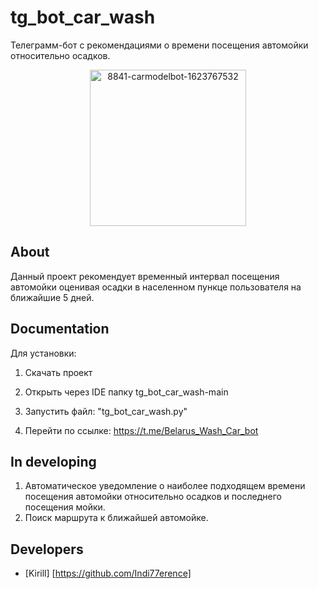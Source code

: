 # tg_bot_car_wash
Телеграмм-бот с рекомендациями о времени посещения автомойки относительно осадков.

<p align="center">
      <img src="https://i.ibb.co/MsSKh0Y/8841-carmodelbot-1623767532.jpg" alt="8841-carmodelbot-1623767532" border="0" width="250">
</p>

## About

Данный проект рекомендует временный интервал посещения автомойки оценивая осадки в населенном пункце пользователя на ближайшие 5 дней.


## Documentation

Для установки:

1. Скачать проект

2. Открыть через IDE папку tg_bot_car_wash-main

5. Запустить файл: "tg_bot_car_wash.py"

6. Перейти по ссылке: https://t.me/Belarus_Wash_Car_bot

## In developing
1. Автоматическое уведомление о наиболее подходящем времени посещения автомойки относительно осадков и последнего посещения мойки.
2. Поиск маршрута к ближайшей автомойке.

## Developers

- [Kirill] [https://github.com/Indi77erence]
